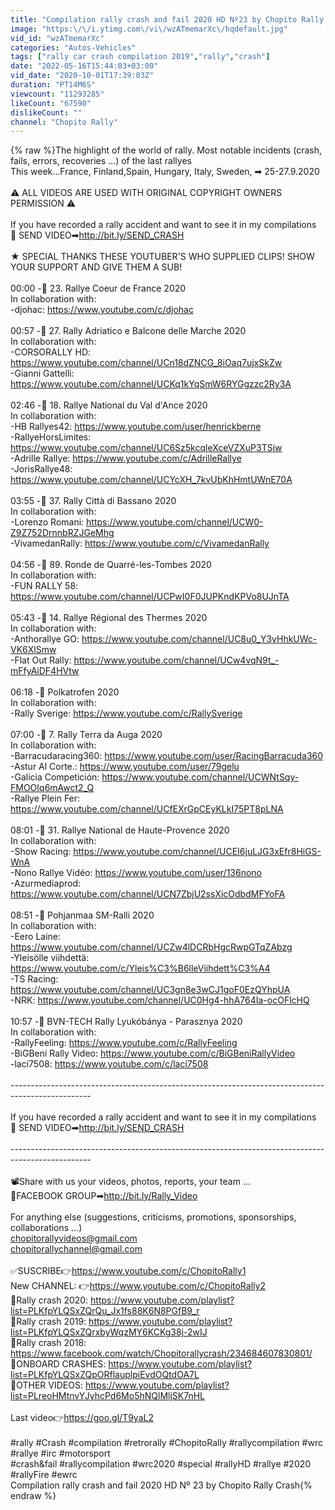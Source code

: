 ```yaml
---
title: "Compilation rally crash and fail 2020 HD Nº23 by Chopito Rally Crash"
image: "https:\/\/i.ytimg.com\/vi\/wzATmemarXc\/hqdefault.jpg"
vid_id: "wzATmemarXc"
categories: "Autos-Vehicles"
tags: ["rally car crash compilation 2019","rally","crash"]
date: "2022-05-16T15:44:03+03:00"
vid_date: "2020-10-01T17:39:03Z"
duration: "PT14M6S"
viewcount: "11293285"
likeCount: "67590"
dislikeCount: ""
channel: "Chopito Rally"
---
```

{% raw %}The highlight of the world of rally.  Most notable incidents (crash, fails, errors, recoveries ...) of the last rallyes<br />This week...France, Finland,Spain, Hungary, Italy, Sweden, ➡ 25-27.9.2020<br />                       <br />⚠ ALL VIDEOS ARE USED WITH ORIGINAL COPYRIGHT OWNERS PERMISSION ⚠ <br /><br />If you have recorded a rally accident and want to see it in my compilations<br /> 🔴 SEND VIDEO➡<a rel="nofollow" target="blank" href="http://bit.ly/SEND_CRASH">http://bit.ly/SEND_CRASH</a><br /><br />★ SPECIAL THANKS THESE YOUTUBER'S WHO SUPPLIED CLIPS! SHOW YOUR SUPPORT AND GIVE THEM A SUB!<br /><br />00:00 -🏁 23. Rallye Coeur de France 2020<br />In collaboration with:<br />-djohac: <a rel="nofollow" target="blank" href="https://www.youtube.com/c/djohac">https://www.youtube.com/c/djohac</a><br /><br />00:57 -🏁 27. Rally Adriatico e Balcone delle Marche 2020<br />In collaboration with:<br />-CORSORALLY HD: <a rel="nofollow" target="blank" href="https://www.youtube.com/channel/UCn18dZNCG_8iOaq7ujxSkZw">https://www.youtube.com/channel/UCn18dZNCG_8iOaq7ujxSkZw</a><br />-Gianni Gattelli:  <a rel="nofollow" target="blank" href="https://www.youtube.com/channel/UCKq1kYqSmW6RYGgzzc2Ry3A">https://www.youtube.com/channel/UCKq1kYqSmW6RYGgzzc2Ry3A</a><br /><br />02:46 -🏁 18. Rallye National du Val d'Ance 2020<br />In collaboration with:<br />-HB Rallyes42: <a rel="nofollow" target="blank" href="https://www.youtube.com/user/henrickberne">https://www.youtube.com/user/henrickberne</a><br />-RallyeHorsLimites: <a rel="nofollow" target="blank" href="https://www.youtube.com/channel/UC6Sz5kcqleXceVZXuP3TSjw">https://www.youtube.com/channel/UC6Sz5kcqleXceVZXuP3TSjw</a><br />-Adrille Rallye: <a rel="nofollow" target="blank" href="https://www.youtube.com/c/AdrilleRallye">https://www.youtube.com/c/AdrilleRallye</a><br />-JorisRallye48: <a rel="nofollow" target="blank" href="https://www.youtube.com/channel/UCYcXH_7kvUbKhHmtUWnE70A">https://www.youtube.com/channel/UCYcXH_7kvUbKhHmtUWnE70A</a><br /><br />03:55 -🏁 37. Rally Città di Bassano 2020<br />In collaboration with:<br />-Lorenzo Romani: <a rel="nofollow" target="blank" href="https://www.youtube.com/channel/UCW0-Z9Z752DrnnbRZJGeMhg">https://www.youtube.com/channel/UCW0-Z9Z752DrnnbRZJGeMhg</a><br />-VivamedanRally: <a rel="nofollow" target="blank" href="https://www.youtube.com/c/VivamedanRally">https://www.youtube.com/c/VivamedanRally</a><br /><br />04:56 -🏁 89. Ronde de Quarré-les-Tombes 2020<br />In collaboration with:<br />-FUN RALLY 58: <a rel="nofollow" target="blank" href="https://www.youtube.com/channel/UCPwI0F0JUPKndKPVo8UJnTA">https://www.youtube.com/channel/UCPwI0F0JUPKndKPVo8UJnTA</a><br /><br />05:43 -🏁 14. Rallye Régional des Thermes 2020<br />In collaboration with:<br />-Anthorallye GO: <a rel="nofollow" target="blank" href="https://www.youtube.com/channel/UC8u0_Y3yHhkUWc-VK6XlSmw">https://www.youtube.com/channel/UC8u0_Y3yHhkUWc-VK6XlSmw</a><br />-Flat Out Rally: <a rel="nofollow" target="blank" href="https://www.youtube.com/channel/UCw4vqN9t_-mFfyAiDF4HVtw">https://www.youtube.com/channel/UCw4vqN9t_-mFfyAiDF4HVtw</a><br /><br />06:18 -🏁 Polkatrofen 2020<br />In collaboration with:<br />-Rally Sverige: <a rel="nofollow" target="blank" href="https://www.youtube.com/c/RallySverige">https://www.youtube.com/c/RallySverige</a><br /><br />07:00 -🏁 7. Rally Terra da Auga 2020<br />In collaboration with:<br />-Barracudaracing360: <a rel="nofollow" target="blank" href="https://www.youtube.com/user/RacingBarracuda360">https://www.youtube.com/user/RacingBarracuda360</a><br />-Astur Al Corte.: <a rel="nofollow" target="blank" href="https://www.youtube.com/user/79gelu">https://www.youtube.com/user/79gelu</a><br />-Galicia Competición: <a rel="nofollow" target="blank" href="https://www.youtube.com/channel/UCWNtSqy-FMOOIq6mAwct2_Q">https://www.youtube.com/channel/UCWNtSqy-FMOOIq6mAwct2_Q</a><br />-Rallye Plein Fer: <a rel="nofollow" target="blank" href="https://www.youtube.com/channel/UCfEXrGpCEyKLkI75PT8pLNA">https://www.youtube.com/channel/UCfEXrGpCEyKLkI75PT8pLNA</a><br /><br />08:01 -🏁 31. Rallye National de Haute-Provence 2020<br />In collaboration with:<br />-Show Racing: <a rel="nofollow" target="blank" href="https://www.youtube.com/channel/UCEI6juLJG3xEfr8HiGS-WnA">https://www.youtube.com/channel/UCEI6juLJG3xEfr8HiGS-WnA</a><br />-Nono Rallye Vidéo: <a rel="nofollow" target="blank" href="https://www.youtube.com/user/136nono">https://www.youtube.com/user/136nono</a><br />-Azurmediaprod: <a rel="nofollow" target="blank" href="https://www.youtube.com/channel/UCN7ZbjU2ssXicOdbdMFYoFA">https://www.youtube.com/channel/UCN7ZbjU2ssXicOdbdMFYoFA</a><br /><br />08:51 -🏁 Pohjanmaa SM-Ralli 2020<br />In collaboration with:<br />-Eero Laine: <a rel="nofollow" target="blank" href="https://www.youtube.com/channel/UCZw4lDCRbHgcRwpGTqZAbzg">https://www.youtube.com/channel/UCZw4lDCRbHgcRwpGTqZAbzg</a><br />-Yleisölle viihdettä: <a rel="nofollow" target="blank" href="https://www.youtube.com/c/Yleis%C3%B6lleViihdett%C3%A4">https://www.youtube.com/c/Yleis%C3%B6lleViihdett%C3%A4</a><br />-TS Racing: <a rel="nofollow" target="blank" href="https://www.youtube.com/channel/UC3gn8e3wCJ1goF0EzQYhpUA">https://www.youtube.com/channel/UC3gn8e3wCJ1goF0EzQYhpUA</a><br />-NRK: <a rel="nofollow" target="blank" href="https://www.youtube.com/channel/UC0Hg4-hhA764Ia-ocOFlcHQ">https://www.youtube.com/channel/UC0Hg4-hhA764Ia-ocOFlcHQ</a><br /><br />10:57 -🏁 BVN-TECH Rally Lyukóbánya - Parasznya 2020<br />In collaboration with: <br />-RallyFeeling: <a rel="nofollow" target="blank" href="https://www.youtube.com/c/RallyFeeling">https://www.youtube.com/c/RallyFeeling</a><br />-BiGBeni Rally Video: <a rel="nofollow" target="blank" href="https://www.youtube.com/c/BiGBeniRallyVideo">https://www.youtube.com/c/BiGBeniRallyVideo</a><br />-laci7508: <a rel="nofollow" target="blank" href="https://www.youtube.com/c/laci7508">https://www.youtube.com/c/laci7508</a><br /><br />--------------------------------------------------------------------------------------------------<br /><br />If you have recorded a rally accident and want to see it in my compilations<br /> 🔴 SEND VIDEO➡<a rel="nofollow" target="blank" href="http://bit.ly/SEND_CRASH">http://bit.ly/SEND_CRASH</a><br /><br />--------------------------------------------------------------------------------------------------<br /><br />📽Share with us your videos, photos, reports, your team ...<br />🏁FACEBOOK GROUP➡<a rel="nofollow" target="blank" href="http://bit.ly/Rally_Video">http://bit.ly/Rally_Video</a><br /><br />For anything else (suggestions, criticisms, promotions, sponsorships, collaborations ...)<br />chopitorallyvideos@gmail.com <br />chopitorallychannel@gmail.com <br /><br />✅SUSCRIBE👉<a rel="nofollow" target="blank" href="https://www.youtube.com/c/ChopitoRally1">https://www.youtube.com/c/ChopitoRally1</a><br />New CHANNEL: 👉<a rel="nofollow" target="blank" href="https://www.youtube.com/c/ChopitoRally2">https://www.youtube.com/c/ChopitoRally2</a><br />🔴Rally crash 2020: <a rel="nofollow" target="blank" href="https://www.youtube.com/playlist?list=PLKfpYLQSxZQrQu_Jx1fs88K6N8PGfB9_r">https://www.youtube.com/playlist?list=PLKfpYLQSxZQrQu_Jx1fs88K6N8PGfB9_r</a><br />🔴Rally crash 2019: <a rel="nofollow" target="blank" href="https://www.youtube.com/playlist?list=PLKfpYLQSxZQrxbyWqzMY6KCKg38j-2wIJ">https://www.youtube.com/playlist?list=PLKfpYLQSxZQrxbyWqzMY6KCKg38j-2wIJ</a><br />🔴Rally crash 2018: <a rel="nofollow" target="blank" href="https://www.facebook.com/watch/Chopitorallycrash/234684607830801/">https://www.facebook.com/watch/Chopitorallycrash/234684607830801/</a><br />🔴ONBOARD CRASHES: <a rel="nofollow" target="blank" href="https://www.youtube.com/playlist?list=PLKfpYLQSxZQpORflauplpiEvdOQtdOA7L">https://www.youtube.com/playlist?list=PLKfpYLQSxZQpORflauplpiEvdOQtdOA7L</a><br />🔴OTHER VIDEOS: <a rel="nofollow" target="blank" href="https://www.youtube.com/playlist?list=PLreoHMtnvYJyhcPd6Mo5hNQlMljSK7nHL">https://www.youtube.com/playlist?list=PLreoHMtnvYJyhcPd6Mo5hNQlMljSK7nHL</a><br /><br />Last video👉<a rel="nofollow" target="blank" href="https://goo.gl/T9yaL2">https://goo.gl/T9yaL2</a><br /><br />#rally #Crash #compilation #retrorally #ChopitoRally #rallycompilation #wrc #rallye #irc #motorsport<br />#crash&amp;fail #rallycompilation #wrc2020 #special #rallyHD #rallye #2020 #rallyFire #ewrc<br />Compilation rally crash and fail 2020 HD Nº 23 by Chopito Rally Crash{% endraw %}
